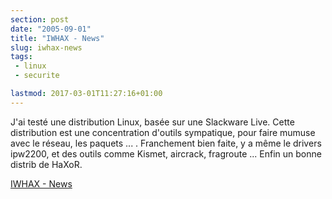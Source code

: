 ```yaml
---
section: post
date: "2005-09-01"
title: "IWHAX - News"
slug: iwhax-news
tags:
 - linux
 - securite

lastmod: 2017-03-01T11:27:16+01:00
---
```


J'ai testé une distribution Linux, basée sur une Slackware Live. Cette distribution est une concentration d'outils sympatique, pour faire mumuse avec le réseau, les paquets ... . Franchement bien faite, y a même le drivers ipw2200, et des outils comme Kismet, aircrack, fragroute ... Enfin un bonne distrib de HaXoR.

[IWHAX - News](http://www.iwhax.net/modules/news/)

